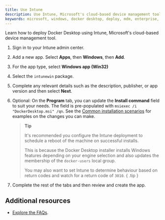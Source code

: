 ```yaml
---
title: Use Intune
description: Use Intune, Microsoft's cloud-based device management tool, to deploy Docker Desktop
keywords: microsoft, windows, docker desktop, deploy, mdm, enterprise, administrator,
---
```


Learn how to deploy Docker Desktop using Intune, Microsoft's cloud-based device management tool. 

1. Sign in to your Intune admin center.
2. Add a new app. Select **Apps**, then **Windows**, then **Add**.
3. For the app type, select **Windows app (Win32)**
4. Select the `intunewin` package. 
5. Complete any relevant details such as the description, publisher, or app version and then select **Next**. 
6. Optional: On the **Program** tab, you can update the **Install command** field to suit your needs. The field is pre-populated with `msiexec /i "DockerDesktop.msi" /qn`. See the [Common installation scenarios](install-and-configure.md) for examples on the changes you can make. 

   > **Tip**
   >
   > It's recommended you configure the Intune deployment to schedule a reboot of the machine on successful installs.
   >
   > This is because the Docker Desktop installer installs Windows features depending on your engine selection and also updates the membership of the `docker-users` local group.
   >
   > You may also want to set Intune to determine behaviour based on return codes and watch for a return code of `3010`. 
   { .tip }

7. Complete the rest of the tabs and then review and create the app. 

## Additional resources
- [Explore the FAQs](faq.md).